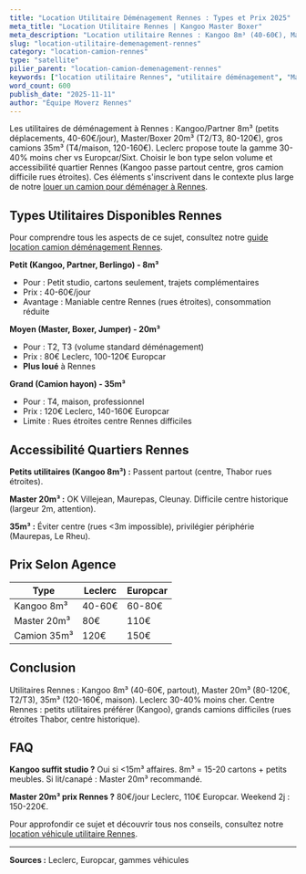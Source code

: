 ```yaml
---
title: "Location Utilitaire Déménagement Rennes : Types et Prix 2025"
meta_title: "Location Utilitaire Rennes | Kangoo Master Boxer"
meta_description: "Location utilitaire Rennes : Kangoo 8m³ (40-60€), Master 20m³ (80€), Boxer 35m³ (120€). Leclerc, Europcar, Sixt. Guide types véhicules."
slug: "location-utilitaire-demenagement-rennes"
category: "location-camion-rennes"
type: "satellite"
pilier_parent: "location-camion-demenagement-rennes"
keywords: ["location utilitaire Rennes", "utilitaire déménagement", "Master Boxer Kangoo Rennes"]
word_count: 600
publish_date: "2025-11-11"
author: "Équipe Moverz Rennes"
---
```


Les utilitaires de déménagement à Rennes : Kangoo/Partner 8m³ (petits déplacements, 40-60€/jour), Master/Boxer 20m³ (T2/T3, 80-120€), gros camions 35m³ (T4/maison, 120-160€). Leclerc propose toute la gamme 30-40% moins cher vs Europcar/Sixt. Choisir le bon type selon volume et accessibilité quartier Rennes (Kangoo passe partout centre, gros camion difficile rues étroites). Ces éléments s'inscrivent dans le contexte plus large de notre [louer un camion pour déménager à Rennes](/blog/demenagement-rennes/location-camion-demenagement-rennes).

## Types Utilitaires Disponibles Rennes

Pour comprendre tous les aspects de ce sujet, consultez notre [guide location camion déménagement Rennes](/blog/demenagement-rennes/location-camion-demenagement-rennes).

**Petit (Kangoo, Partner, Berlingo) - 8m³**
- Pour : Petit studio, cartons seulement, trajets complémentaires
- Prix : 40-60€/jour
- Avantage : Maniable centre Rennes (rues étroites), consommation réduite

**Moyen (Master, Boxer, Jumper) - 20m³**
- Pour : T2, T3 (volume standard déménagement)
- Prix : 80€ Leclerc, 100-120€ Europcar
- **Plus loué** à Rennes

**Grand (Camion hayon) - 35m³**
- Pour : T4, maison, professionnel
- Prix : 120€ Leclerc, 140-160€ Europcar
- Limite : Rues étroites centre Rennes difficiles

## Accessibilité Quartiers Rennes

**Petits utilitaires (Kangoo 8m³) :** Passent partout (centre, Thabor rues étroites).

**Master 20m³ :** OK Villejean, Maurepas, Cleunay. Difficile centre historique (largeur 2m, attention).

**35m³ :** Éviter centre (rues <3m impossible), privilégier périphérie (Maurepas, Le Rheu).

## Prix Selon Agence

| Type | Leclerc | Europcar |
|------|---------|----------|
| Kangoo 8m³ | 40-60€ | 60-80€ |
| Master 20m³ | 80€ | 110€ |
| Camion 35m³ | 120€ | 150€ |

## Conclusion

Utilitaires Rennes : Kangoo 8m³ (40-60€, partout), Master 20m³ (80-120€, T2/T3), 35m³ (120-160€, maison). Leclerc 30-40% moins cher. Centre Rennes : petits utilitaires préférer (Kangoo), grands camions difficiles (rues étroites Thabor, centre historique).

## FAQ

**Kangoo suffit studio ?**
Oui si <15m³ affaires. 8m³ = 15-20 cartons + petits meubles. Si lit/canapé : Master 20m³ recommandé.

**Master 20m³ prix Rennes ?**
80€/jour Leclerc, 110€ Europcar. Weekend 2j : 150-220€.

Pour approfondir ce sujet et découvrir tous nos conseils, consultez notre [location véhicule utilitaire Rennes](/blog/demenagement-rennes/location-camion-demenagement-rennes).

---
**Sources :** Leclerc, Europcar, gammes véhicules

